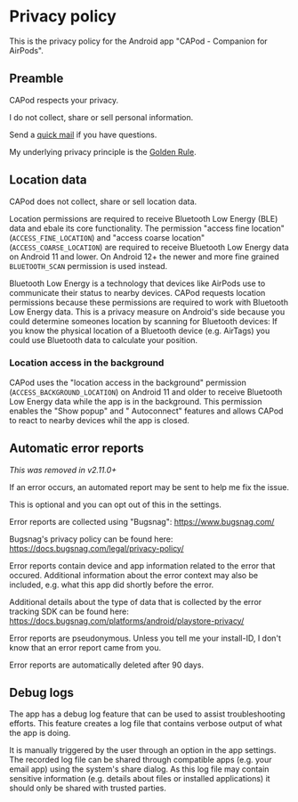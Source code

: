# Privacy policy
This is the privacy policy for the Android app "CAPod - Companion for AirPods".

## Preamble
CAPod respects your privacy.

I do not collect, share or sell personal information.

Send a [quick mail](mailto:support@darken.eu) if you have questions.

My underlying privacy principle is the [Golden Rule](https://en.wikipedia.org/wiki/Golden_Rule).

## Location data

CAPod does not collect, share or sell location data.

Location permissions are required to receive Bluetooth Low Energy (BLE) data and ebale its core functionality.
The permission "access fine location" (`ACCESS_FINE_LOCATION`) and "access coarse location" (`ACCESS_COARSE_LOCATION`) are required to receive Bluetooth Low Energy data on Android 11 and lower.
On Android 12+ the newer and more fine grained `BLUETOOTH_SCAN` permission is used instead.

Bluetooth Low Energy is a technology that devices like AirPods use to communicate their status to nearby devices.
CAPod requests location permissions because these permissions are required to work with Bluetooth Low Energy data.
This is a privacy measure on Android's side because you could determine someones location by scanning for Bluetooth
devices:
If you know the physical location of a Bluetooth device (e.g. AirTags) you could use Bluetooth data to calculate your
position.

### Location access in the background

CAPod uses the "location access in the background" permission (`ACCESS_BACKGROUND_LOCATION`) on Android 11 and older to
receive Bluetooth Low Energy data while the app is in the background. This permission enables the "Show popup" and "
Autoconnect" features and allows CAPod to react to nearby devices whil the app is closed.

## Automatic error reports

*This was removed in v2.11.0+*

If an error occurs, an automated report may be sent to help me fix the issue.

This is optional and you can opt out of this in the settings.

Error reports are collected using "Bugsnag":
https://www.bugsnag.com/

Bugsnag's privacy policy can be found here:
https://docs.bugsnag.com/legal/privacy-policy/

Error reports contain device and app information related to the error that occured.
Additional information about the error context may also be included, e.g. what this app did shortly before the error.

Additional details about the type of data that is collected by the error tracking SDK can be found here:
https://docs.bugsnag.com/platforms/android/playstore-privacy/

Error reports are pseudonymous. Unless you tell me your install-ID, I don't know that an error report came from you.

Error reports are automatically deleted after 90 days.

## Debug logs

The app has a debug log feature that can be used to assist troubleshooting efforts. This feature creates a log file that contains verbose output of what the app is doing.

It is manually triggered by the user through an option in the app settings. The recorded log file can be shared through compatible apps (e.g. your email app) using the system's share dialog. As this log file may contain sensitive information (e.g. details about files or installed applications) it should only be shared with trusted parties.
